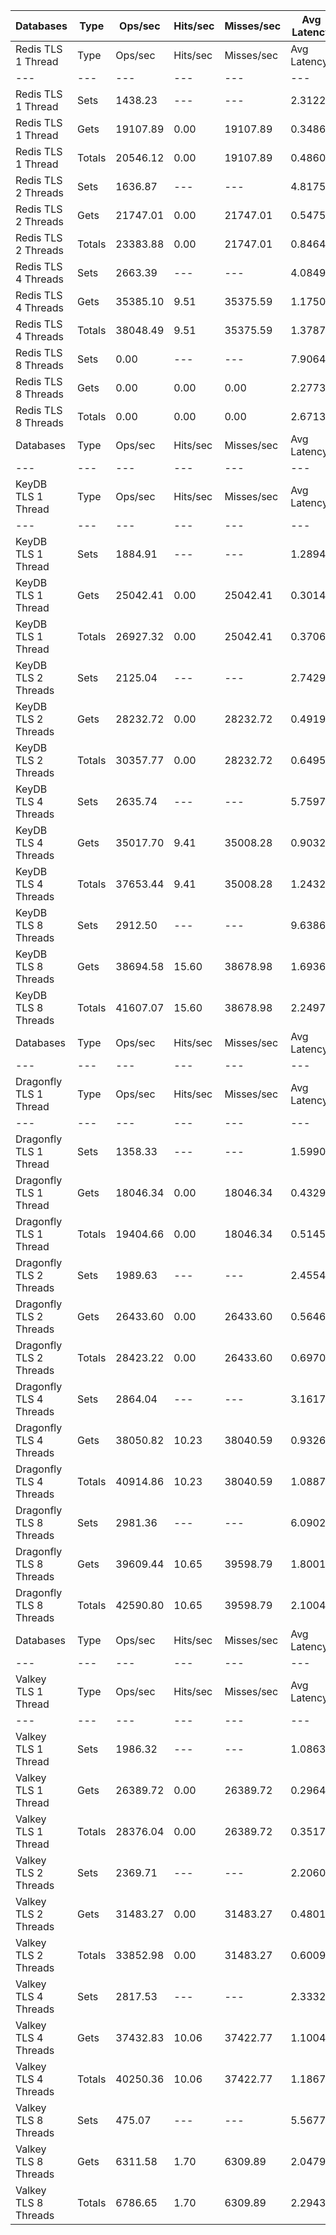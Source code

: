 | Databases | Type | Ops/sec | Hits/sec | Misses/sec | Avg Latency | p50 Latency | p99 Latency | p99.9 Latency | KB/sec |
| --- | --- | --- | --- | --- | --- | --- | --- | --- | --- |
| Redis TLS 1 Thread | Type | Ops/sec | Hits/sec | Misses/sec | Avg Latency | p50 Latency | p99 Latency | p99.9 Latency | KB/sec |
| --- | --- | --- | --- | --- | --- | --- | --- | --- | --- |
Redis TLS 1 Thread | Sets | 1438.23 | --- | --- | 2.31223 | 0.37500 | 21.88700 | 22.52700 | 74.40 |
Redis TLS 1 Thread | Gets | 19107.89 | 0.00 | 19107.89 | 0.34860 | 0.33500 | 0.63100 | 0.87100 | 727.64 |
Redis TLS 1 Thread | Totals | 20546.12 | 0.00 | 19107.89 | 0.48605 | 0.33500 | 3.99900 | 21.88700 | 802.04 |
Redis TLS 2 Threads | Sets | 1636.87 | --- | --- | 4.81754 | 0.57500 | 40.19100 | 40.95900 | 84.69 |
Redis TLS 2 Threads | Gets | 21747.01 | 0.00 | 21747.01 | 0.54757 | 0.53500 | 1.00700 | 1.23100 | 828.08 |
Redis TLS 2 Threads | Totals | 23383.88 | 0.00 | 21747.01 | 0.84646 | 0.53500 | 1.25500 | 38.91100 | 912.77 |
Redis TLS 4 Threads | Sets | 2663.39 | --- | --- | 4.08494 | 0.97500 | 44.54300 | 49.15100 | 137.81 |
Redis TLS 4 Threads | Gets | 35385.10 | 9.51 | 35375.59 | 1.17508 | 0.97500 | 3.55100 | 4.41500 | 1347.45 |
Redis TLS 4 Threads | Totals | 38048.49 | 9.51 | 35375.59 | 1.37877 | 0.97500 | 4.47900 | 43.77500 | 1485.26 |
Redis TLS 8 Threads | Sets | 0.00 | --- | --- | 7.90643 | 2.02300 | 94.71900 | 98.30300 | 0.00 |
Redis TLS 8 Threads | Gets | 0.00 | 0.00 | 0.00 | 2.27732 | 1.99900 | 6.59100 | 8.76700 | 0.00 |
Redis TLS 8 Threads | Totals | 0.00 | 0.00 | 0.00 | 2.67136 | 1.99900 | 7.74300 | 92.15900 | 0.00 |
| Databases | Type | Ops/sec | Hits/sec | Misses/sec | Avg Latency | p50 Latency | p99 Latency | p99.9 Latency | KB/sec |
| --- | --- | --- | --- | --- | --- | --- | --- | --- | --- |
| KeyDB TLS 1 Thread | Type | Ops/sec | Hits/sec | Misses/sec | Avg Latency | p50 Latency | p99 Latency | p99.9 Latency | KB/sec |
| --- | --- | --- | --- | --- | --- | --- | --- | --- | --- |
KeyDB TLS 1 Thread | Sets | 1884.91 | --- | --- | 1.28943 | 0.31100 | 12.67100 | 14.01500 | 97.51 |
KeyDB TLS 1 Thread | Gets | 25042.41 | 0.00 | 25042.41 | 0.30145 | 0.28700 | 0.54300 | 0.67900 | 953.63 |
KeyDB TLS 1 Thread | Totals | 26927.32 | 0.00 | 25042.41 | 0.37061 | 0.28700 | 0.91100 | 12.67100 | 1051.14 |
KeyDB TLS 2 Threads | Sets | 2125.04 | --- | --- | 2.74297 | 0.48700 | 25.08700 | 26.11100 | 109.94 |
KeyDB TLS 2 Threads | Gets | 28232.72 | 0.00 | 28232.72 | 0.49192 | 0.47900 | 1.04700 | 1.48700 | 1075.05 |
KeyDB TLS 2 Threads | Totals | 30357.77 | 0.00 | 28232.72 | 0.64950 | 0.47900 | 2.22300 | 25.08700 | 1184.99 |
KeyDB TLS 4 Threads | Sets | 2635.74 | --- | --- | 5.75974 | 0.93500 | 55.55100 | 60.41500 | 136.37 |
KeyDB TLS 4 Threads | Gets | 35017.70 | 9.41 | 35008.28 | 0.90324 | 0.86300 | 1.95100 | 2.55900 | 1333.46 |
KeyDB TLS 4 Threads | Totals | 37653.44 | 9.41 | 35008.28 | 1.24320 | 0.87100 | 3.47100 | 55.29500 | 1469.84 |
KeyDB TLS 8 Threads | Sets | 2912.50 | --- | --- | 9.63866 | 1.69500 | 126.46300 | 134.14300 | 150.71 |
KeyDB TLS 8 Threads | Gets | 38694.58 | 15.60 | 38678.98 | 1.69360 | 1.51900 | 4.41500 | 15.87100 | 1473.58 |
KeyDB TLS 8 Threads | Totals | 41607.07 | 15.60 | 38678.98 | 2.24975 | 1.52700 | 11.45500 | 119.29500 | 1624.29 |
| Databases | Type | Ops/sec | Hits/sec | Misses/sec | Avg Latency | p50 Latency | p99 Latency | p99.9 Latency | KB/sec |
| --- | --- | --- | --- | --- | --- | --- | --- | --- | --- |
| Dragonfly TLS 1 Thread | Type | Ops/sec | Hits/sec | Misses/sec | Avg Latency | p50 Latency | p99 Latency | p99.9 Latency | KB/sec |
| --- | --- | --- | --- | --- | --- | --- | --- | --- | --- |
Dragonfly TLS 1 Thread | Sets | 1358.33 | --- | --- | 1.59903 | 0.46300 | 13.63100 | 15.03900 | 70.27 |
Dragonfly TLS 1 Thread | Gets | 18046.34 | 0.00 | 18046.34 | 0.43295 | 0.39900 | 0.87100 | 0.97500 | 687.22 |
Dragonfly TLS 1 Thread | Totals | 19404.66 | 0.00 | 18046.34 | 0.51458 | 0.40700 | 1.04700 | 13.63100 | 757.48 |
Dragonfly TLS 2 Threads | Sets | 1989.63 | --- | --- | 2.45546 | 0.53500 | 26.75100 | 30.33500 | 102.94 |
Dragonfly TLS 2 Threads | Gets | 26433.60 | 0.00 | 26433.60 | 0.56469 | 0.52700 | 1.13500 | 1.51900 | 1006.54 |
Dragonfly TLS 2 Threads | Totals | 28423.22 | 0.00 | 26433.60 | 0.69704 | 0.52700 | 1.75100 | 22.78300 | 1109.48 |
Dragonfly TLS 4 Threads | Sets | 2864.04 | --- | --- | 3.16173 | 0.94300 | 30.33500 | 34.81500 | 148.19 |
Dragonfly TLS 4 Threads | Gets | 38050.82 | 10.23 | 38040.59 | 0.93267 | 0.84700 | 3.10300 | 9.02300 | 1448.96 |
Dragonfly TLS 4 Threads | Totals | 40914.86 | 10.23 | 38040.59 | 1.08871 | 0.85500 | 6.78300 | 28.15900 | 1597.15 |
Dragonfly TLS 8 Threads | Sets | 2981.36 | --- | --- | 6.09028 | 1.74300 | 60.41500 | 75.26300 | 154.28 |
Dragonfly TLS 8 Threads | Gets | 39609.44 | 10.65 | 39598.79 | 1.80017 | 1.59900 | 5.21500 | 32.25500 | 1508.37 |
Dragonfly TLS 8 Threads | Totals | 42590.80 | 10.65 | 39598.79 | 2.10048 | 1.60700 | 14.52700 | 57.85500 | 1662.65 |
| Databases | Type | Ops/sec | Hits/sec | Misses/sec | Avg Latency | p50 Latency | p99 Latency | p99.9 Latency | KB/sec |
| --- | --- | --- | --- | --- | --- | --- | --- | --- | --- |
| Valkey TLS 1 Thread | Type | Ops/sec | Hits/sec | Misses/sec | Avg Latency | p50 Latency | p99 Latency | p99.9 Latency | KB/sec |
| --- | --- | --- | --- | --- | --- | --- | --- | --- | --- |
Valkey TLS 1 Thread | Sets | 1986.32 | --- | --- | 1.08634 | 0.31100 | 9.59900 | 10.23900 | 102.75 |
Valkey TLS 1 Thread | Gets | 26389.72 | 0.00 | 26389.72 | 0.29644 | 0.29500 | 0.49500 | 0.71100 | 1004.94 |
Valkey TLS 1 Thread | Totals | 28376.04 | 0.00 | 26389.72 | 0.35173 | 0.29500 | 0.71100 | 9.59900 | 1107.69 |
Valkey TLS 2 Threads | Sets | 2369.71 | --- | --- | 2.20609 | 0.51900 | 21.75900 | 22.39900 | 122.60 |
Valkey TLS 2 Threads | Gets | 31483.27 | 0.00 | 31483.27 | 0.48010 | 0.47100 | 0.90300 | 1.18300 | 1198.82 |
Valkey TLS 2 Threads | Totals | 33852.98 | 0.00 | 31483.27 | 0.60092 | 0.47100 | 1.35900 | 20.86300 | 1321.42 |
Valkey TLS 4 Threads | Sets | 2817.53 | --- | --- | 2.33329 | 0.98300 | 22.78300 | 25.72700 | 145.78 |
Valkey TLS 4 Threads | Gets | 37432.83 | 10.06 | 37422.77 | 1.10049 | 0.95100 | 3.63100 | 4.07900 | 1425.43 |
Valkey TLS 4 Threads | Totals | 40250.36 | 10.06 | 37422.77 | 1.18678 | 0.95100 | 4.12700 | 22.14300 | 1571.21 |
Valkey TLS 8 Threads | Sets | 475.07 | --- | --- | 5.56771 | 1.87900 | 60.92700 | 65.27900 | 24.58 |
Valkey TLS 8 Threads | Gets | 6311.58 | 1.70 | 6309.89 | 2.04797 | 1.83900 | 4.83100 | 5.21500 | 240.35 |
Valkey TLS 8 Threads | Totals | 6786.65 | 1.70 | 6309.89 | 2.29435 | 1.83900 | 5.18300 | 58.87900 | 264.94 |
